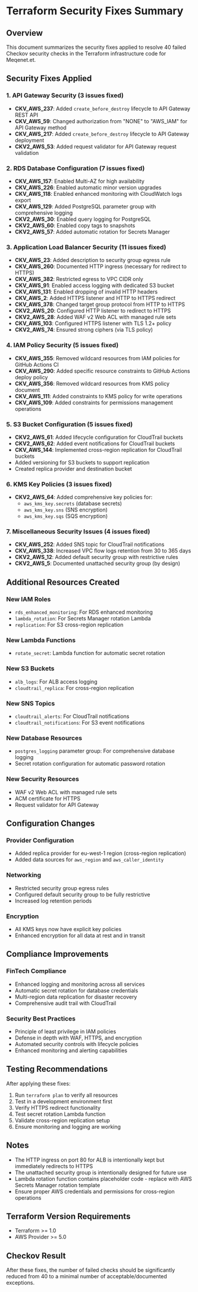 # Terraform Security Fixes Summary

## Overview
This document summarizes the security fixes applied to resolve 40 failed Checkov security checks in the Terraform infrastructure code for Meqenet.et.

## Security Fixes Applied

### 1. API Gateway Security (3 issues fixed)
- **CKV_AWS_237**: Added `create_before_destroy` lifecycle to API Gateway REST API
- **CKV_AWS_59**: Changed authorization from "NONE" to "AWS_IAM" for API Gateway method
- **CKV_AWS_217**: Added `create_before_destroy` lifecycle to API Gateway deployment
- **CKV2_AWS_53**: Added request validator for API Gateway request validation

### 2. RDS Database Configuration (7 issues fixed)
- **CKV_AWS_157**: Enabled Multi-AZ for high availability
- **CKV_AWS_226**: Enabled automatic minor version upgrades
- **CKV_AWS_118**: Enabled enhanced monitoring with CloudWatch logs export
- **CKV_AWS_129**: Added PostgreSQL parameter group with comprehensive logging
- **CKV2_AWS_30**: Enabled query logging for PostgreSQL
- **CKV2_AWS_60**: Enabled copy tags to snapshots
- **CKV2_AWS_57**: Added automatic rotation for Secrets Manager

### 3. Application Load Balancer Security (11 issues fixed)
- **CKV_AWS_23**: Added description to security group egress rule
- **CKV_AWS_260**: Documented HTTP ingress (necessary for redirect to HTTPS)
- **CKV_AWS_382**: Restricted egress to VPC CIDR only
- **CKV_AWS_91**: Enabled access logging with dedicated S3 bucket
- **CKV_AWS_131**: Enabled dropping of invalid HTTP headers
- **CKV_AWS_2**: Added HTTPS listener and HTTP to HTTPS redirect
- **CKV_AWS_378**: Changed target group protocol from HTTP to HTTPS
- **CKV2_AWS_20**: Configured HTTP listener to redirect to HTTPS
- **CKV2_AWS_28**: Added WAF v2 Web ACL with managed rule sets
- **CKV_AWS_103**: Configured HTTPS listener with TLS 1.2+ policy
- **CKV2_AWS_74**: Ensured strong ciphers (via TLS policy)

### 4. IAM Policy Security (5 issues fixed)
- **CKV_AWS_355**: Removed wildcard resources from IAM policies for GitHub Actions CI
- **CKV_AWS_290**: Added specific resource constraints to GitHub Actions deploy policy
- **CKV_AWS_356**: Removed wildcard resources from KMS policy document
- **CKV_AWS_111**: Added constraints to KMS policy for write operations
- **CKV_AWS_109**: Added constraints for permissions management operations

### 5. S3 Bucket Configuration (5 issues fixed)
- **CKV2_AWS_61**: Added lifecycle configuration for CloudTrail buckets
- **CKV2_AWS_62**: Added event notifications for CloudTrail buckets
- **CKV_AWS_144**: Implemented cross-region replication for CloudTrail buckets
- Added versioning for S3 buckets to support replication
- Created replica provider and destination bucket

### 6. KMS Key Policies (3 issues fixed)
- **CKV2_AWS_64**: Added comprehensive key policies for:
  - `aws_kms_key.secrets` (database secrets)
  - `aws_kms_key.sns` (SNS encryption)
  - `aws_kms_key.sqs` (SQS encryption)

### 7. Miscellaneous Security Issues (4 issues fixed)
- **CKV_AWS_252**: Added SNS topic for CloudTrail notifications
- **CKV_AWS_338**: Increased VPC flow logs retention from 30 to 365 days
- **CKV2_AWS_12**: Added default security group with restrictive rules
- **CKV2_AWS_5**: Documented unattached security group (by design)

## Additional Resources Created

### New IAM Roles
- `rds_enhanced_monitoring`: For RDS enhanced monitoring
- `lambda_rotation`: For Secrets Manager rotation Lambda
- `replication`: For S3 cross-region replication

### New Lambda Functions
- `rotate_secret`: Lambda function for automatic secret rotation

### New S3 Buckets
- `alb_logs`: For ALB access logging
- `cloudtrail_replica`: For cross-region replication

### New SNS Topics
- `cloudtrail_alerts`: For CloudTrail notifications
- `cloudtrail_notifications`: For S3 event notifications

### New Database Resources
- `postgres_logging` parameter group: For comprehensive database logging
- Secret rotation configuration for automatic password rotation

### New Security Resources
- WAF v2 Web ACL with managed rule sets
- ACM certificate for HTTPS
- Request validator for API Gateway

## Configuration Changes

### Provider Configuration
- Added replica provider for eu-west-1 region (cross-region replication)
- Added data sources for `aws_region` and `aws_caller_identity`

### Networking
- Restricted security group egress rules
- Configured default security group to be fully restrictive
- Increased log retention periods

### Encryption
- All KMS keys now have explicit key policies
- Enhanced encryption for all data at rest and in transit

## Compliance Improvements

### FinTech Compliance
- Enhanced logging and monitoring across all services
- Automatic secret rotation for database credentials
- Multi-region data replication for disaster recovery
- Comprehensive audit trail with CloudTrail

### Security Best Practices
- Principle of least privilege in IAM policies
- Defense in depth with WAF, HTTPS, and encryption
- Automated security controls with lifecycle policies
- Enhanced monitoring and alerting capabilities

## Testing Recommendations

After applying these fixes:
1. Run `terraform plan` to verify all resources
2. Test in a development environment first
3. Verify HTTPS redirect functionality
4. Test secret rotation Lambda function
5. Validate cross-region replication setup
6. Ensure monitoring and logging are working

## Notes

- The HTTP ingress on port 80 for ALB is intentionally kept but immediately redirects to HTTPS
- The unattached security group is intentionally designed for future use
- Lambda rotation function contains placeholder code - replace with AWS Secrets Manager rotation template
- Ensure proper AWS credentials and permissions for cross-region operations

## Terraform Version Requirements
- Terraform >= 1.0
- AWS Provider >= 5.0

## Checkov Result
After these fixes, the number of failed checks should be significantly reduced from 40 to a minimal number of acceptable/documented exceptions.